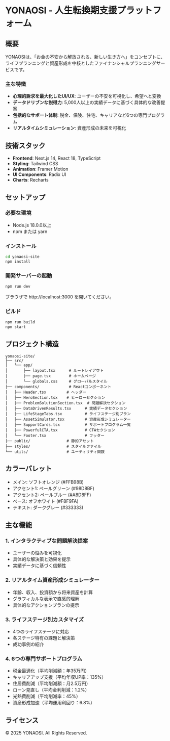 # YONAOSI - 人生転換期支援プラットフォーム

## 概要

YONAOSIは、「お金の不安から解放される、新しい生き方へ」をコンセプトに、ライフプランニングと資産形成を中核としたファイナンシャルプランニングサービスです。

### 主な特徴

- **心理的訴求を最大化したUI/UX**: ユーザーの不安を可視化し、希望へと変換
- **データドリブンな説得力**: 5,000人以上の実績データに基づく具体的な改善提案
- **包括的なサポート体制**: 税金、保険、住宅、キャリアなど6つの専門プログラム
- **リアルタイムシミュレーション**: 資産形成の未来を可視化

## 技術スタック

- **Frontend**: Next.js 14, React 18, TypeScript
- **Styling**: Tailwind CSS
- **Animation**: Framer Motion
- **UI Components**: Radix UI
- **Charts**: Recharts

## セットアップ

### 必要な環境
- Node.js 18.0.0以上
- npm または yarn

### インストール

```bash
cd yonaosi-site
npm install
```

### 開発サーバーの起動

```bash
npm run dev
```

ブラウザで http://localhost:3000 を開いてください。

### ビルド

```bash
npm run build
npm start
```

## プロジェクト構造

```
yonaosi-site/
├── src/
│   └── app/
│       ├── layout.tsx      # ルートレイアウト
│       ├── page.tsx        # ホームページ
│       └── globals.css     # グローバルスタイル
├── components/             # Reactコンポーネント
│   ├── Header.tsx         # ヘッダー
│   ├── HeroSection.tsx    # ヒーローセクション
│   ├── ProblemSolutionSection.tsx  # 問題解決セクション
│   ├── DataDrivenResults.tsx      # 実績データセクション
│   ├── LifeStageTabs.tsx          # ライフステージ別プラン
│   ├── AssetSimulator.tsx         # 資産形成シミュレーター
│   ├── SupportCards.tsx           # サポートプログラム一覧
│   ├── PowerfulCTA.tsx            # CTAセクション
│   └── Footer.tsx                 # フッター
├── public/                # 静的アセット
├── styles/                # スタイルファイル
└── utils/                 # ユーティリティ関数
```

## カラーパレット

- メイン: ソフトオレンジ (#FFB98B)
- アクセント1: ペールグリーン (#98D8BF)
- アクセント2: ペールブルー (#A8D8FF)
- ベース: オフホワイト (#F8F9FA)
- テキスト: ダークグレー (#333333)

## 主な機能

### 1. インタラクティブな問題解決提案
- ユーザーの悩みを可視化
- 具体的な解決策と効果を提示
- 実績データに基づく信頼性

### 2. リアルタイム資産形成シミュレーター
- 年齢、収入、投資額から将来資産を計算
- グラフィカルな表示で直感的理解
- 具体的なアクションプランの提示

### 3. ライフステージ別カスタマイズ
- 4つのライフステージに対応
- 各ステージ特有の課題と解決策
- 成功事例の紹介

### 4. 6つの専門サポートプログラム
- 税金最適化（平均削減額：年35万円）
- キャリアアップ支援（平均年収UP率：135%）
- 住居費削減（平均削減額：月2.5万円）
- ローン見直し（平均金利削減：1.2%）
- 光熱費削減（平均削減率：45%）
- 資産形成加速（平均運用利回り：6.8%）

## ライセンス

© 2025 YONAOSI. All Rights Reserved.